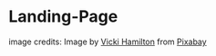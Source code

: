 # Landing-Page

image credits:
Image by <a href="https://pixabay.com/users/flutie8211-17475707/?utm_source=link-attribution&utm_medium=referral&utm_campaign=image&utm_content=5848399">Vicki Hamilton</a> from <a href="https://pixabay.com//?utm_source=link-attribution&utm_medium=referral&utm_campaign=image&utm_content=5848399">Pixabay</a>